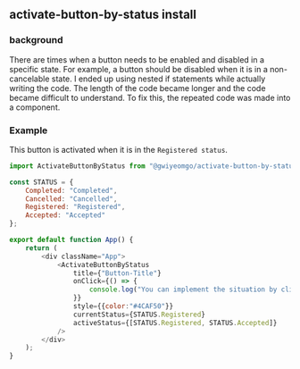 ## activate-button-by-status install

### background
There are times when a button needs to be enabled and disabled in a specific state.
For example, a button should be disabled when it is in a non-cancelable state.
I ended up using nested if statements while actually writing the code.
The length of the code became longer and the code became difficult to understand.
To fix this, the repeated code was made into a component.


### Example

This button is activated when it is in the `Registered status`.

```javascript
import ActivateButtonByStatus from "@gwiyeomgo/activate-button-by-status";

const STATUS = {
    Completed: "Completed",
    Cancelled: "Cancelled",
    Registered: "Registered",
    Accepted: "Accepted"
};

export default function App() {
    return (
        <div className="App">
            <ActivateButtonByStatus
                title={"Button-Title"}
                onClick={() => {
                    console.log("You can implement the situation by clicking the button");
                }}
                style={{color:"#4CAF50"}}
                currentStatus={STATUS.Registered}
                activeStatus={[STATUS.Registered, STATUS.Accepted]}
            />
        </div>
    );
}
```
